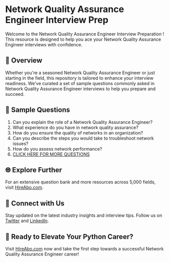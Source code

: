 # Network Quality Assurance Engineer Interview Prep

Welcome to the Network Quality Assurance Engineer Interview Preparation ! This resource is designed to help you ace your Network Quality Assurance Engineer interviews with confidence.

## 🚀 Overview

Whether you're a seasoned Network Quality Assurance Engineer or just starting in the field, this repository is tailored to enhance your interview readiness. We've curated a set of sample questions commonly asked in Network Quality Assurance Engineer interviews to help you prepare and succeed.

## 📝 Sample Questions

1. Can you explain the role of a Network Quality Assurance Engineer?
2. What experience do you have in network quality assurance?
3. How do you ensure the quality of networks in an organization?
4. Can you describe the steps you would take to troubleshoot network issues?
5. How do you assess network performance?
6. [CLICK HERE FOR MORE QUESTIONS](https://hireabo.com/job/0_1_31/Network%20Quality%20Assurance%20Engineer)

## 🌐 Explore Further

For an extensive question bank and more resources across 5,000 fields, visit [HireAbo.com](https://www.hireabo.com).

## 📱 Connect with Us

Stay updated on the latest industry insights and interview tips. Follow us on [Twitter](https://twitter.com/hireabo) and [LinkedIn](https://www.linkedin.com/in/hire-abo-3609972a8/).

## 🚀 Ready to Elevate Your Python Career?

Visit [HireAbo.com](https://www.hireabo.com) now and take the first step towards a successful Network Quality Assurance Engineer career!